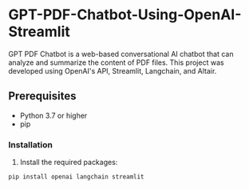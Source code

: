# GPT-PDF-Chatbot-Using-OpenAI-Streamlit
GPT PDF Chatbot is a web-based conversational AI chatbot that can analyze and summarize the content of PDF files. This project was developed using OpenAI's API, Streamlit, Langchain, and Altair.

## Prerequisites
- Python 3.7 or higher
- pip
### Installation
1. Install the required packages:


```python
pip install openai langchain streamlit
```


